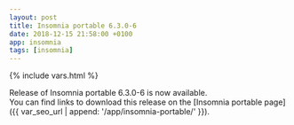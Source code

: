 ```yaml
---
layout: post
title: Insomnia portable 6.3.0-6
date: 2018-12-15 21:58:00 +0100
app: insomnia
tags: [insomnia]
---
```

{% include vars.html %}

Release of Insomnia portable 6.3.0-6 is now available.<br />
You can find links to download this release on the [Insomnia portable page]({{ var_seo_url | append: '/app/insomnia-portable/' }}).